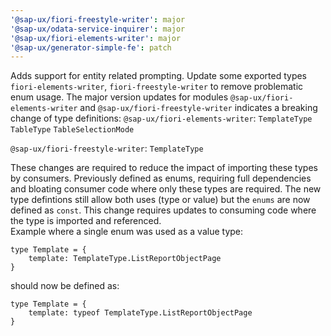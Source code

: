 ```yaml
---
'@sap-ux/fiori-freestyle-writer': major
'@sap-ux/odata-service-inquirer': major
'@sap-ux/fiori-elements-writer': major
'@sap-ux/generator-simple-fe': patch
---
```


Adds support for entity related prompting. Update some exported types `fiori-elements-writer`, `fiori-freestyle-writer` to remove problematic enum usage.
The major version updates for modules `@sap-ux/fiori-elements-writer` and `@sap-ux/fiori-freestyle-writer` indicates a breaking change of type definitions:
`@sap-ux/fiori-elements-writer`:
 `TemplateType`
 `TableType`
 `TableSelectionMode`

 `@sap-ux/fiori-freestyle-writer`:
 `TemplateType`

These changes are required to reduce the impact of importing these types by consumers. Previously defined as enums, requiring full dependencies and bloating 
consumer code where only these types are required. The new type defintions still allow both uses (type or value) but the `enums` are now defined as `const`.
This change requires updates to consuming code where the type is imported and referenced.  
Example where a single enum was used as a value type:

```
type Template = {
    template: TemplateType.ListReportObjectPage
}
```

should now be defined as:

```
type Template = {
    template: typeof TemplateType.ListReportObjectPage
}
```

